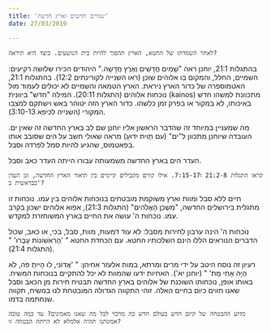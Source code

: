 ```yaml
---
title: 'שמיים חדשים וארץ חדשה'
date: 27/03/2019

---
```


`לאחר השמדתו של החטא, הארץ תהפוך להיות בית הנושעים. כיצד היא תיראה?`

בהתגלות 21:1, יוחנן ראה "שָׁמַיִם חֲדָשִׁים וְאֶרֶץ חֲדָשָׁה." היהודים הכירו שלושה רקיעים: השמיים, החלל, והמקום בו אלוהים שוכן (ראו השנייה לקורינתים 12:2). בהתגלות 21:1, האטמוספרה של כדור הארץ ניראת. הארץ הטמאה והשמיים לא יכולים לעמוד מול נוכחות אלוהים (התגלות 20:11). המילה "חדש" ביוונית (kainos) מתכוונת למשהו חדש באיכותו, לא במקור או בפרק זמן כלשהו. כדור הארץ הזה יטוהר באש וישתקם למצבו המקורי (השנייה לכיפא 3:10-13).

מה שמעניין במיוחד זה שהדבר הראשון אליו יוחנן שם לב בארץ החדשה זה שאין ים. העובדה שיוחנן מתכוון ל"ים" (עם תָּוִית יִדּוּעַ) מראה שאולי חשב על הים שסובב אותו בפאטמוס, שהגיע להיות סמל לפרדה וסבל. 

העדר הים בארץ החדשה משמעותה עבורו הייתה העדר כאב וסבל.

`קראו התגלות 21:2-8 ו7:15-17. אילו קווים מקבילים קיימים בין תיאור הארץ החדשה, וגן העדן בבראשית ב'?`

חיים ללא סבל ומוות וארץ משוקמת מובטחים בנוכחות אלוהים בין עמו. נוכחות זו מתגלית בירושלים החדשה, "מִשְׁכַּן הָאֱלֹהִים" (התגלות 21:3), אפוא אלוהים ישכון בקרב עמו. נוכחות ה' עושה את החיים בארץ המשוחזרת למקדש.

נוכחות ה' הינה ערבון לחירות מסבל: לא עוד דמעות, מוות, סבל, בכי, או כאב, שכול הדברים הנוראים הללו הינם  השלכותיו החטא. עם הכחדת החטא " 'הָרִאשׁוֹנוֹת עָבְרוּ' " (התגלות 21:4).

רעיון זה נוסח היטב על ידי מרים ומרתא, במות אלעזר אחיהן: " 'אֲדוֹנִי, לוּ הָיִיתָ פֹּה, לֹא הָיָה אָחִי מֵת' " (יוחנן יא'). האחיות ידעו שהמוות לא יכל להתקיים בנוכחות המשיח. באותו אופן, נוכחותו השוכנת של אלוהים בארץ החדשה תבטיח חירות מן הכאב וסבל שאנו חווים כיום בחיים האלה. זוהי התקווה הגדולה המובטחת לנו במשיח, תקווה שנחתמה בדמו.

`מדוע ההבטחה של קיום חדש בעולם חדש כה מרכזי לכל מה שאנו מאמינים? עד כמה טובה אמונתנו תהיה אלמלא לא הייתה הבטחה זו?`